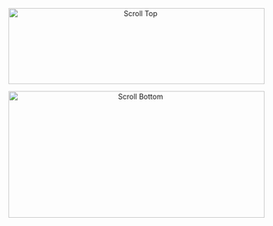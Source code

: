 <p align="center">
  <img src="https://res.cloudinary.com/dgndmndq3/image/upload/v1748353479/top-scroll_pcvcjs.png" alt="Scroll Top" width="100%" height="150" />
</p>

<p align="center">
  <img src="https://res.cloudinary.com/dgndmndq3/image/upload/v1748353479/bottom-scroll_lfao57.png" alt="Scroll Bottom" width="100%" height="250" />
</p>
